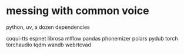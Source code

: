 # messing with common voice 

python, uv, a dozen dependencies

coqui-tts 
espnet
librosa
mlflow
pandas
phonemizer
polars
pydub
torch
torchaudio
tqdm
wandb
webrtcvad


